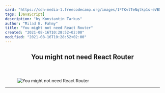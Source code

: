 ```yaml
---
card: "https://cdn-media-1.freecodecamp.org/images/1*TKvlTeNqtkp1s-eVB5Hrvg@2x.png"
tags: [JavaScript]
description: "by Konstantin Tarkus"
author: "Milad E. Fahmy"
title: "You might not need React Router"
created: "2021-08-16T10:28:52+02:00"
modified: "2021-08-16T10:28:52+02:00"
---
```

<div class="site-wrapper">
<main id="site-main" class="site-main outer">
<div class="inner">
<article class="post-full post tag-javascript tag-react tag-nodejs tag-programming tag-web-development ">
<header class="post-full-header">
<h1 class="post-full-title">You might not need React Router</h1>
</header>
<figure class="post-full-image">
<picture>
<source media="(max-width: 700px)" sizes="1px" srcset="data:image/gif;base64,R0lGODlhAQABAIAAAAAAAP///yH5BAEAAAAALAAAAAABAAEAAAIBRAA7 1w">
<source media="(min-width: 701px)" sizes="(max-width: 800px) 400px,
(max-width: 1170px) 700px,
1400px" srcset="https://cdn-media-1.freecodecamp.org/images/1*TKvlTeNqtkp1s-eVB5Hrvg@2x.png 300w,
https://cdn-media-1.freecodecamp.org/images/1*TKvlTeNqtkp1s-eVB5Hrvg@2x.png 600w,
https://cdn-media-1.freecodecamp.org/images/1*TKvlTeNqtkp1s-eVB5Hrvg@2x.png 1000w,
https://cdn-media-1.freecodecamp.org/images/1*TKvlTeNqtkp1s-eVB5Hrvg@2x.png 2000w">
<img onerror="this.style.display='none'" src="https://cdn-media-1.freecodecamp.org/images/1*TKvlTeNqtkp1s-eVB5Hrvg@2x.png" alt="You might not need React Router">
</picture>
</figure>
<section class="post-full-content">
<div class="post-content medium-migrated-article">
</div>
<hr>
</section>
</article>
</div>
</main>
</div>
<!-- Google Tag Manager (noscript) -->
<!-- End Google Tag Manager (noscript) -->
